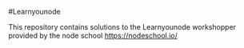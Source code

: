 #Learnyounode

This repository contains solutions to the Learnyounode workshopper provided by the node school https://nodeschool.io/ 

